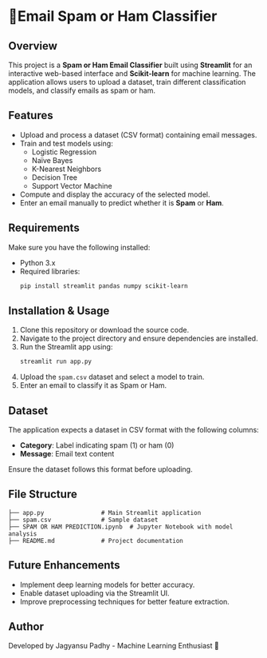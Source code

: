 # 📧Email Spam or Ham Classifier

## Overview
This project is a **Spam or Ham Email Classifier** built using **Streamlit** for an interactive web-based interface and **Scikit-learn** for machine learning. The application allows users to upload a dataset, train different classification models, and classify emails as spam or ham.

## Features
- Upload and process a dataset (CSV format) containing email messages.
- Train and test models using:
  - Logistic Regression
  - Naïve Bayes
  - K-Nearest Neighbors
  - Decision Tree
  - Support Vector Machine
- Compute and display the accuracy of the selected model.
- Enter an email manually to predict whether it is **Spam** or **Ham**.

## Requirements
Make sure you have the following installed:
- Python 3.x
- Required libraries:
  ```bash
  pip install streamlit pandas numpy scikit-learn
  ```

## Installation & Usage
1. Clone this repository or download the source code.
2. Navigate to the project directory and ensure dependencies are installed.
3. Run the Streamlit app using:
   ```bash
   streamlit run app.py
   ```
4. Upload the `spam.csv` dataset and select a model to train.
5. Enter an email to classify it as Spam or Ham.

## Dataset
The application expects a dataset in CSV format with the following columns:
- **Category**: Label indicating spam (1) or ham (0)
- **Message**: Email text content

Ensure the dataset follows this format before uploading.

## File Structure
```
├── app.py                # Main Streamlit application
├── spam.csv              # Sample dataset
├── SPAM OR HAM PREDICTION.ipynb  # Jupyter Notebook with model analysis
├── README.md             # Project documentation
```

## Future Enhancements
- Implement deep learning models for better accuracy.
- Enable dataset uploading via the Streamlit UI.
- Improve preprocessing techniques for better feature extraction.

## Author
Developed by Jagyansu Padhy - Machine Learning Enthusiast 🚀



